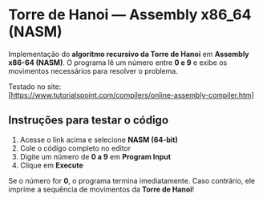 # Torre de Hanoi — Assembly x86_64 (NASM)

Implementação do **algoritmo recursivo da Torre de Hanoi** em **Assembly x86-64 (NASM)**.
O programa lê um número entre **0 e 9** e exibe os movimentos necessários para resolver o problema.

Testado no site:  
[https://www.tutorialspoint.com/compilers/online-assembly-compiler.htm]

## Instruções para testar o código
1. Acesse o link acima e selecione **NASM (64-bit)** 
2. Cole o código completo no editor
3. Digite um número de **0 a 9** em **Program Input**
4. Clique em **Execute**

Se o número for **0**, o programa termina imediatamente. Caso contrário, ele imprime a sequência de movimentos da **Torre de Hanoi**!
